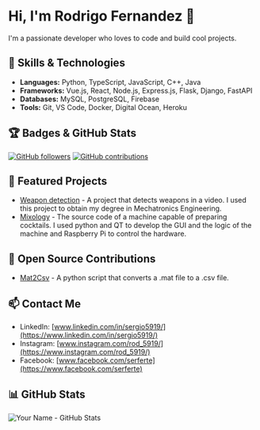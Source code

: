 # Hi, I'm Rodrigo Fernandez 👋

I'm a passionate developer who loves to code and build cool projects.

## 🚀 Skills & Technologies

- **Languages:** Python, TypeScript, JavaScript, C++, Java
- **Frameworks:** Vue.js, React, Node.js, Express.js, Flask, Django, FastAPI
- **Databases:** MySQL, PostgreSQL, Firebase
- **Tools:** Git, VS Code, Docker, Digital Ocean, Heroku

## 🏆 Badges & GitHub Stats

[![GitHub followers](https://img.shields.io/github/followers/Rod5919?style=social)](https://github.com/Rod5919)
[![GitHub contributions](https://img.shields.io/github/commit-activity/m/Rod5919/mat2csv)](https://github.com/Rod5919/mat2csv)

## 🔨 Featured Projects

- [Weapon detection](https://github.com/Rod5919/crime_detection) - A project that detects weapons in a video. I used this project to obtain my degree in Mechatronics Engineering.
- [Mixology](https://github.com/Rod5919/mixology) - The source code of a machine capable of preparing cocktails. I used python and QT to develop the GUI and the logic of the machine and Raspberry Pi to control the hardware.

## 🌱 Open Source Contributions

- [Mat2Csv](https://www.github.com/Rod5919/mat2csv) - A python script that converts a .mat file to a .csv file.

## 📫 Contact Me

- LinkedIn: [www.linkedin.com/in/sergio5919/](https://www.linkedin.com/in/sergio5919/)
- Instagram: [www.instagram.com/rod_5919/](https://www.instagram.com/rod_5919/)
- Facebook: [www.facebook.com/serferte](https://www.facebook.com/serferte)

## 📊 GitHub Stats

![Your Name - GitHub Stats](https://github-readme-stats.vercel.app/api?username=Rod5919&show_icons=true&hide_title=true&hide=prs,contribs)
